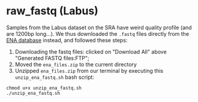 # raw_fastq (Labus)

Samples from the Labus dataset on the SRA have weird quality profile (and are 1200bp long...). We thus downloaded the `.fastq` files directly from the [ENA database](https://www.ebi.ac.uk/ena/browser/view/PRJNA373876) instead, and followed these steps:
1. Downloading the fastq files: clicked on "Download All" above "Generated FASTQ files:FTP";
2. Moved the `ena_files.zip` to the current directory
3. Unzipped `ena_files.zip` from our terminal by executing this `unzip_ena_fastq.sh` bash script:
```
chmod u+x unzip_ena_fastq.sh 
./unzip_ena_fastq.sh
```